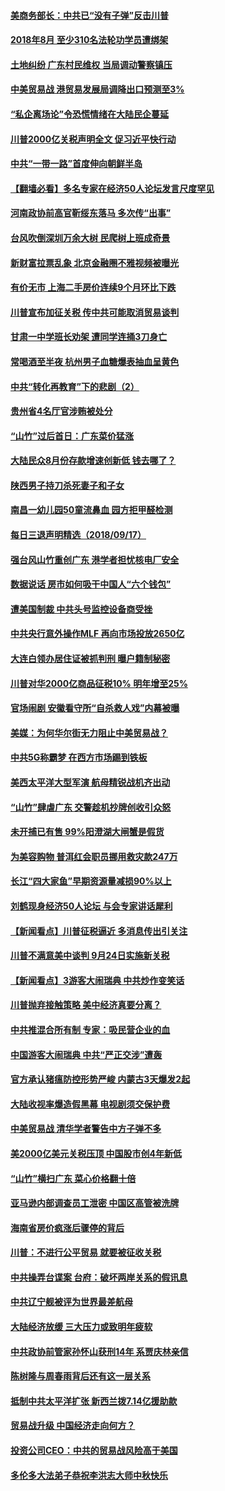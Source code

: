 #### [美商务部长：中共已“没有子弹”反击川普](../pages/nsc413/n10723690.md) 

#### [2018年8月 至少310名法轮功学员遭绑架](../pages/nsc413/n10723034.md) 

#### [土地纠纷 广东村民维权 当局调动警察镇压](../pages/nsc413/n10723513.md) 

#### [中美贸易战 港贸易发展局调降出口预测至3%](../pages/nsc413/n10723545.md) 

#### [“私企离场论”令恐慌情绪在大陆民企蔓延](../pages/nsc413/n10722894.md) 

#### [川普2000亿关税声明全文 促习近平快行动](../pages/nsc413/n10723343.md) 

#### [中共“一带一路”首度伸向朝鲜半岛](../pages/nsc413/n10723153.md) 

#### [【翻墙必看】多名专家在经济50人论坛发言尺度罕见](../pages/nsc413/n10721920.md) 

#### [河南政协前高官靳绥东落马 多次传“出事”](../pages/nsc413/n10723147.md) 

#### [台风吹倒深圳万余大树 民爬树上班成奇景](../pages/nsc413/n10722862.md) 

#### [新财富拉票乱象 北京金融圈不雅视频被曝光](../pages/nsc413/n10722879.md) 

#### [有价无市 上海二手房价连续9个月环比下跌](../pages/nsc413/n10722415.md) 

#### [川普宣布加征关税 传中共可能取消贸易谈判](../pages/nsc413/n10722816.md) 

#### [甘肃一中学班长劝架 遭同学连捅3刀身亡](../pages/nsc413/n10722324.md) 

#### [常喝酒至半夜 杭州男子血糖爆表抽血呈黄色](../pages/nsc413/n10722784.md) 

#### [中共“转化再教育”下的悲剧（2）](../pages/nsc413/n10717054.md) 

#### [贵州省4名厅官涉贿被处分](../pages/nsc413/n10722430.md) 

#### [“山竹”过后首日：广东菜价猛涨](../pages/nsc413/n10721239.md) 

#### [大陆民众8月份存款增速创新低 钱去哪了？](../pages/nsc413/n10722380.md) 

#### [陕西男子持刀杀死妻子和子女](../pages/nsc413/n10722177.md) 

#### [南昌一幼儿园50童流鼻血 园方拒甲醛检测](../pages/nsc413/n10722119.md) 

#### [每日三退声明精选（2018/09/17）](../pages/nsc413/n10722057.md) 

#### [强台风山竹重创广东 港学者担忧核电厂安全](../pages/nsc413/n10720066.md) 

#### [数据说话 房市如何吸干中国人“六个钱包”](../pages/nsc413/n10721656.md) 

#### [遭美国制裁  中共头号监控设备商受挫](../pages/nsc413/n10721167.md) 

#### [中共央行意外操作MLF 再向市场投放2650亿](../pages/nsc413/n10721703.md) 

#### [大连白领办居住证被抓判刑 曝户籍制秘密](../pages/nsc413/n10716422.md) 

#### [川普对华2000亿商品征税10% 明年增至25%](../pages/nsc413/n10721639.md) 

#### [官场闹剧 安徽看守所“自杀救人戏”内幕被曝](../pages/nsc413/n10721511.md) 

#### [美媒：为何华尔街无力阻止中美贸易战？](../pages/nsc413/n10721435.md) 

#### [中共5G称霸梦 在西方市场踢到铁板](../pages/nsc413/n10721491.md) 

#### [美西太平洋大型军演 航母精锐战机齐出动](../pages/nsc413/n10720985.md) 

#### [“山竹”肆虐广东 交警趁机抄牌创收引众怒](../pages/nsc413/n10721353.md) 

#### [未开捕已有售 99%阳澄湖大闸蟹是假货](../pages/nsc413/n10721440.md) 

#### [为美容购物 普洱红会职员挪用救灾款247万](../pages/nsc413/n10721292.md) 

#### [长江“四大家鱼”早期资源量减损90%以上](../pages/nsc413/n10721252.md) 

#### [刘鹤现身经济50人论坛 与会专家讲话犀利](../pages/nsc413/n10721133.md) 

#### [【新闻看点】川普征税逼近 多消息传出引关注](../pages/nsc413/n10721107.md) 

#### [川普不满意美中谈判 9月24日实施新关税](../pages/nsc413/n10721178.md) 

#### [【新闻看点】3游客大闹瑞典 中共炒作变笑话](../pages/nsc413/n10721069.md) 

#### [川普抛弃接触策略 美中经济真要分离？](../pages/nsc413/n10721071.md) 

#### [中共推混合所有制 专家：吸民营企业的血](../pages/nsc413/n10720933.md) 

#### [中国游客大闹瑞典 中共“严正交涉”遭轰](../pages/nsc413/n10720995.md) 

#### [官方承认猪瘟防控形势严峻 内蒙古3天爆发2起](../pages/nsc413/n10720978.md) 

#### [大陆收视率爆造假黑幕 电视剧须交保护费](../pages/nsc413/n10720949.md) 

#### [中美贸易战 清华学者警告中方子弹不多](../pages/nsc413/n10720929.md) 

#### [美2000亿美元关税压顶 中国股市创4年新低](../pages/nsc413/n10720886.md) 

#### [“山竹”横扫广东 菜心价格翻十倍](../pages/nsc413/n10720220.md) 

#### [亚马逊内部调查员工泄密 中国区高管被洗牌](../pages/nsc413/n10720814.md) 

#### [海南省房价疯涨后骤停的背后](../pages/nsc413/n10720448.md) 

#### [川普：不进行公平贸易 就要被征收关税](../pages/nsc413/n10720805.md) 

#### [中共操弄台谍案 台府：破坏两岸关系的假讯息](../pages/nsc413/n10720491.md) 

#### [中共辽宁舰被评为世界最差航母](../pages/nsc413/n10720624.md) 

#### [大陆经济放缓  三大压力或致明年疲软](../pages/nsc413/n10719967.md) 

#### [中共政协前管家孙怀山获刑14年 系贾庆林亲信](../pages/nsc413/n10720642.md) 

#### [陈树隆与周春雨背后还有这一层关系](../pages/nsc413/n10720503.md) 

#### [抵制中共太平洋扩张 新西兰拨7.14亿援助款](../pages/nsc413/n10720488.md) 

#### [贸易战升级 中国经济走向何方？](../pages/nsc413/n10719237.md) 

#### [投资公司CEO：中共的贸易战风险高于美国](../pages/nsc413/n10720293.md) 

#### [多伦多大法弟子恭祝李洪志大师中秋快乐](../pages/nsc413/n10719118.md) 

